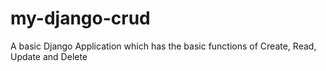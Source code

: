 # my-django-crud
A basic Django Application which has the basic functions of Create, Read, Update and Delete
